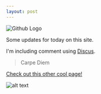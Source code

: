 ```yaml
---
layout: post
---
```


![Github Logo](http://2.bp.blogspot.com/-k55EsAEZz-Q/UP_KbkPvNKI/AAAAAAAAlVU/rsZTL8AZNpM/s1600/45-github-500-million.jpg)

Some updates for today on this site.

I'm including comment using [Discus](disqus.com).

> Carpe Diem

[Check out this other cool page!]( http://liafrazier.github.io/ )

![alt text][logo]

[logo]: https://farm9.staticflickr.com/8645/15712808644_f8b7c160b2.jpg "Africa Project"
